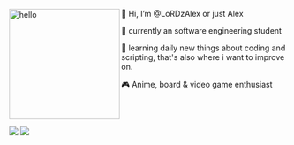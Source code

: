 <p> <img width="200" alt="hello" align="left" src="https://ineedanime.com/wp-content/uploads/2021/09/Tanjirou-demon-slayer.gif"> </img> </p>
<p> 👋 Hi, I’m @LoRDzAlex or just Alex </p>
<p> 👀 currently an software engineering student </p>
<p> 🌱 learning daily new things about coding and scripting, that's also where i want to improve on. </p>
<p> 🎮 Anime, board & video game enthusiast</p>
</br>
</br>

<img src="https://github-readme-stats-lordzalex.vercel.app/api/top-langs/?username=LoRDzAlex&show_icons=true&theme=radical"></img>
<img src="https://github-readme-stats-lordzalex.vercel.app/api?username=LoRDzAlex&show_icons=true&theme=radical"></img>




<!---
LoRDzAlex/LoRDzAlex is a ✨ special ✨ repository because its `README.md` (this file) appears on your GitHub profile.
You can click the Preview link to take a look at your changes.
--->

